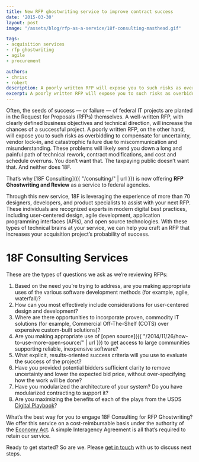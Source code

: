 ```yaml
---
title: New RFP ghostwriting service to improve contract success
date: '2015-03-30'
layout: post
image: "/assets/blog/rfp-as-a-service/18f-consulting-masthead.gif"

tags:
- acquisition services
- rfp ghostwriting
- agile
- procurement

authors:
- chrisc
- robert
description: A poorly written RFP will expose you to such risks as overbidding to compensate for uncertainty, vendor lock-in, and catastrophic failure due to miscommunication and misunderstanding. You don’t want that. The taxpaying public doesn’t want that. And neither does 18F.
excerpt: A poorly written RFP will expose you to such risks as overbidding to compensate for uncertainty, vendor lock-in, and catastrophic failure due to miscommunication and misunderstanding. You don’t want that. The taxpaying public doesn’t want that. And neither does 18F.
---
```

Often, the seeds of success — or failure — of federal IT projects are
planted in the Request for Proposals (RFPs) themselves. A well-written
RFP, with clearly defined business objectives and technical direction,
will increase the chances of a successful project. A poorly written RFP,
on the other hand, will expose you to such risks as overbidding to
compensate for uncertainty, vendor lock-in, and catastrophic failure due
to miscommunication and misunderstanding. These problems will likely
send you down a long and painful path of technical rework, contract
modifications, and cost and schedule overruns. You don’t want that. The
taxpaying public doesn’t want that. And neither does 18F.

That’s why [18F Consulting]({{ "/consulting/" | url }}) is now
offering **RFP Ghostwriting and Review** as a service to federal
agencies.

Through this new service, 18F is leveraging the experience of more than
70 designers, developers, and product specialists to assist with your
next RFP. These individuals are recognized experts in modern digital
best practices, including user-centered design, agile development,
application programming interfaces (APIs), and open source technologies.
With these types of technical brains at your service, we can help you
craft an RFP that increases your acquisition project’s probability of
success.

# 18F Consulting Services

These are the types of questions we ask as we’re reviewing RFPs:

1.  Based on the need you’re trying to address, are you making
    appropriate uses of the various software development methods
    (for example, agile, waterfall)?
2.  How can you most effectively include considerations for user-centered
    design and development?
3.  Where are there opportunities to incorporate proven, commodity IT
    solutions (for example, Commercial Off-The-Shelf (COTS) over expensive
    custom-built solutions)?
4.  Are you making appropriate use of [open
    source]({{ "/2014/11/26/how-to-use-more-open-source/" | url }})
    to get access to large communities supporting reliable,
    inexpensive software?
5.  What explicit, results-oriented success criteria will you use to
    evaluate the success of the project?
6.  Have you provided potential bidders sufficient clarity to remove
    uncertainty and lower the expected bid price, without
    over-specifying how the work will be done?
7.  Have you modularized the architecture of your system? Do you have
    modularized contracting to support it?
8.  Are you maximizing the benefits of each of the plays from the USDS
    [Digital Playbook](https://playbook.cio.gov)?

What’s the best way for you to engage 18F Consulting for RFP
Ghostwriting? We offer this service on a cost-reimbursable basis under
the authority of the [Economy
Act](http://www.acquisition.gov/far/html/Subpart%2017_5.html). A simple
Interagency Agreement is all that’s required to retain our service.

Ready to get started? So are we. Please [get in
touch](mailto:18f@gsa.gov) with us to discuss next steps.
